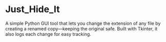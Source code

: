 # Just_Hide_It
A simple Python GUI tool that lets you change the extension of any file by creating a renamed copy—keeping the original safe. Built with Tkinter, it also logs each change for easy tracking.
